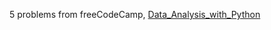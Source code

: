 5 problems from freeCodeCamp, [Data_Analysis_with_Python](https://www.freecodecamp.org/learn/data-analysis-with-python/)
